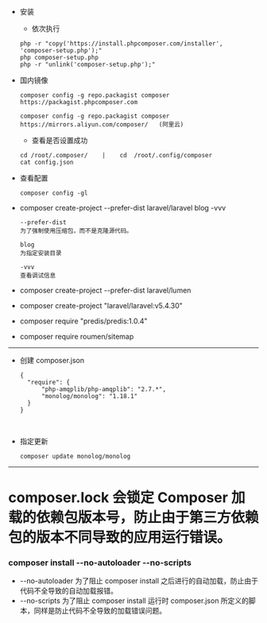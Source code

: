 - 安装
	* 依次执行
	```
	php -r "copy('https://install.phpcomposer.com/installer', 'composer-setup.php');"
	php composer-setup.php
	php -r "unlink('composer-setup.php');"
	```
	
- 国内镜像
	```
	composer config -g repo.packagist composer https://packagist.phpcomposer.com
	
	composer config -g repo.packagist composer https://mirrors.aliyun.com/composer/   (阿里云)
	```
	
	* 查看是否设置成功
	```
	cd /root/.composer/    |    cd  /root/.config/composer
	cat config.json
	```

- 查看配置
	```
	composer config -gl
	```

- composer create-project --prefer-dist laravel/laravel blog -vvv
	```
	--prefer-dist
	为了强制使用压缩包，而不是克隆源代码。

	blog
	为指定安装目录
	
	-vvv
	查看调试信息
	```

- composer create-project --prefer-dist laravel/lumen 

- composer create-project "laravel/laravel:v5.4.30"
 
- composer require "predis/predis:1.0.4"

- composer require roumen/sitemap


----

- 创建 composer.json
	```
	{
	  "require": {
	      "php-amqplib/php-amqplib": "2.7.*",
	      "monolog/monolog": "1.18.1"
	  }
	}
	```
 
 - 指定更新
	```
	composer update monolog/monolog
	```


----

# composer.lock  会锁定 Composer 加载的依赖包版本号，防止由于第三方依赖包的版本不同导致的应用运行错误。

### composer install  --no-autoloader --no-scripts 
- --no-autoloader  为了阻止 composer install  之后进行的自动加载，防止由于代码不全导致的自动加载报错。
- --no-scripts  为了阻止 composer install  运行时 composer.json  所定义的脚本，同样是防止代码不全导致的加载错误问题。

